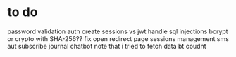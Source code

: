 # to do

password validation
auth
create sessions vs jwt
handle sql injections
bcrypt or crypto with SHA-256??
fix open
redirect page
sessions management
sms
aut
subscribe journal
chatbot
note that i tried to fetch data bt coudnt
